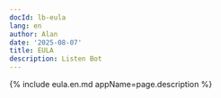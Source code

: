 ```yaml
---
docId: lb-eula
lang: en
author: Alan
date: '2025-08-07'
title: EULA
description: Listen Bot
---
```


{% include eula.en.md appName=page.description %}